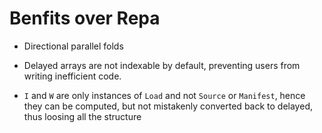 # Benfits over Repa

* Directional parallel folds

* Delayed arrays are not indexable by default, preventing users from writing
  inefficient code.
* `I` and `W` are only instances of `Load` and not `Source` or `Manifest`, hence
  they can be computed, but not mistakenly converted back to delayed, thus
  loosing all the structure
